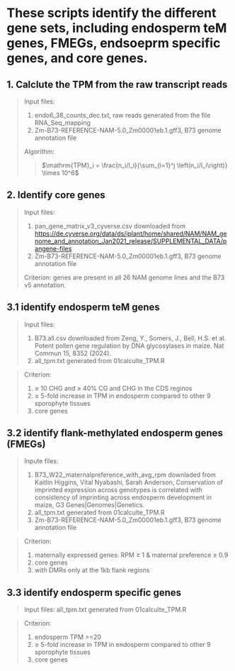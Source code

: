 # These scripts identify the different gene sets, including endosperm teM genes, FMEGs, endsoeprm specific genes, and core genes.

## 1. Calclute the TPM from the raw transcript reads  
>Input files:
>1. endo6_38_counts_dec.txt, raw reads generated from the file RNA_Seq_mapping
>2. Zm-B73-REFERENCE-NAM-5.0_Zm00001eb.1.gff3, B73 genome annotation file
>   
>Algorithm:
>
>>$`\mathrm{TPM}_i = \frac{n_i/l_i}{\sum_{i=1}^j \left(n_i/l_i\right)} \times 10^6`$

## 2. Identify core genes
>Input files:
>
>1. pan_gene_matrix_v3_cyverse.csv downloaded from https://de.cyverse.org/data/ds/iplant/home/shared/NAM/NAM_genome_and_annotation_Jan2021_release/SUPPLEMENTAL_DATA/pangene-files
>2. Zm-B73-REFERENCE-NAM-5.0_Zm00001eb.1.gff3, B73 genome annotation file
>   
>Criterion:
>genes are present in all 26 NAM genome lines and the B73 v5 annotation.

## 3.1 identify endosperm teM genes
>Input files:
>1. B73.all.csv downloaded from Zeng, Y., Somers, J., Bell, H.S. et al. Potent pollen gene regulation by DNA glycosylases in maize.                     Nat Commun 15, 8352 (2024).
>2. all_tpm.txt generated from 01calculte_TPM.R

>Criterion:
>1. ≥ 10 CHG and ≥ 40% CG and CHG in the CDS reginos
>2. ≥ 5-fold increase in TPM in endosperm compared to other 9 sporophyte tissues
>3. core genes

## 3.2 identify flank-methylated endosperm genes (FMEGs)
>Inpute files:
>1. B73_W22_maternalpreference_with_avg_rpm downladed from Kaitlin Higgins, Vital Nyabashi, Sarah Anderson, Conservation of                                imprinted expression across genotypes is correlated with consistency of imprinting across endosperm development in maize, G3                           Genes|Genomes|Genetics.
 >2. all_tpm.txt generated from 01calculte_TPM.R
 >3. Zm-B73-REFERENCE-NAM-5.0_Zm00001eb.1.gff3, B73 genome annotation file
                    
 >Criterion:
 >1. maternally expressed genes: RPM ≥ 1 & maternal preference ≥ 0.9 
 >2. core genes 
 >3. with DMRs only at the 1kb flank regions

## 3.3 identify endosperm specific genes
>Input files:
>all_tpm.txt generated from 01calculte_TPM.R

>Criterion:
>1. endosperm TPM >=20
>2. ≥ 5-fold increase in TPM in endosperm compared to other 9 sporophyte tissues
>3. core genes
                 


     
           
  

